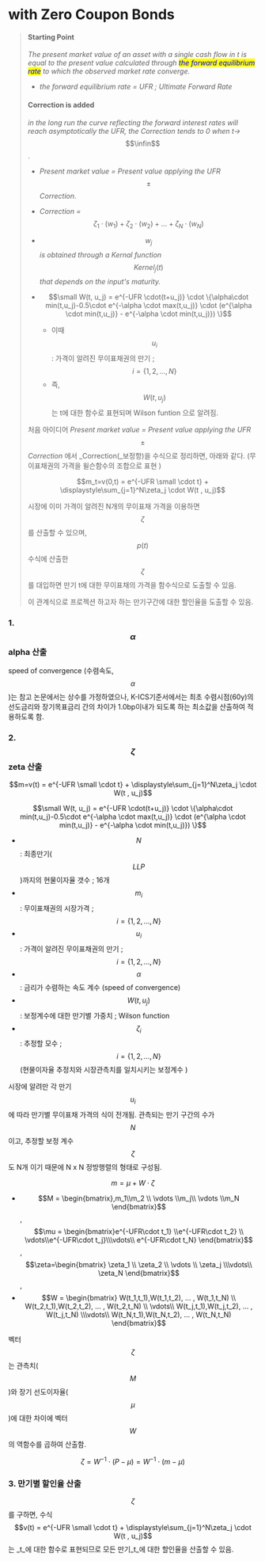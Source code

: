 # with Zero Coupon Bonds

> #### Starting Point&#x20;
>
> _The present market value of an asset with a single cash flow in t is equal to the present value calculated through <mark style="color:blue;">the forward equilibrium rate</mark> to which the observed market rate converge._
>
> * _the forward equilibrium rate = UFR ; Ultimate Forward Rate_
>
> #### Correction is added
>
> _in the long run the curve reflecting the forward interest rates will reach asymptotically the UFR, the Correction tends to 0 when t->_$$\infin$$.
>
> * _Present market value = Present value applying the UFR_ $$\pm$$_Correction_.
> * _Correction =_ $$\zeta_1\cdot(w_1) + \zeta_2\cdot(w_2)+ \dots +\zeta_N\cdot(w_N)$$
> * $$w_j$$_is obtained through a Kernal function_ $$Kernel_j(t)$$ _that depends on the input's maturity._
> *   $$\small W(t, u_j) = e^{-UFR \cdot(t+u_j)} \cdot \{\alpha\cdot min(t,u_j)-0.5\cdot e^{-\alpha \cdot max(t,u_j)} \cdot (e^{\alpha \cdot min(t,u_j)} - e^{-\alpha \cdot min(t,u_j)}) \}$$
>
>     * 이때 $$u_i$$ : 가격이 알려진 무이표채권의 만기 ; $$i = \{1,2,...,N\}$$&#x20;
>     * 즉, $$W(t, u_j)$$는 t에 대한 함수로 표현되며 Wilson funtion 으로 알려짐.&#x20;
>
>
>
> 처음 아이디어  _Present market value = Present value applying the UFR_ $$\pm$$_Correction_ 에서 _Correction(_보정항)을 수식으로 정리하면, 아래와 같다. (무이표채권의 가격을 윌슨함수의 조합으로 표현 )
>
> $$m_t=v(0,t) =  e^{-UFR \small \cdot t} + \displaystyle\sum_{j=1}^N\zeta_j \cdot W(t , u_j)$$
>
>
>
> 시장에 이미 가격이 알려진 N개의 무이표채 가격을 이용하면 $$\zeta$$를 산출할 수 있으며, $$p(t)$$수식에 산출한 $$\zeta$$를 대입하면 만기 t에 대한 무이표채의 가격을 함수식으로 도출할 수 있음.&#x20;
>
> 이 관계식으로 프로젝션 하고자 하는 만기구간에 대한 할인율을 도출할 수 있음. &#x20;

### 1. $$\alpha$$ alpha 산출&#x20;

speed of convergence (수렴속도, $$\alpha$$)는 참고 논문에서는 상수를 가정하였으나, K-ICS기준서에서는 최초 수렴시점(60y)의 선도금리와 장기목표금리 간의 차이가 1.0bp이내가 되도록 하는 최소값을 산출하여 적용하도록 함.&#x20;



### 2. $$\zeta$$ zeta 산출

$$m=v(t) =  e^{-UFR \small \cdot t} + \displaystyle\sum_{j=1}^N\zeta_j \cdot W(t , u_j)$$

$$\small W(t, u_j) = e^{-UFR \cdot(t+u_j)} \cdot \{\alpha\cdot min(t,u_j)-0.5\cdot e^{-\alpha \cdot max(t,u_j)} \cdot (e^{\alpha \cdot min(t,u_j)} - e^{-\alpha \cdot min(t,u_j)}) \}$$

* $$N$$: 최종만기($$LLP$$)까지의 현물이자율 갯수 ; 16개&#x20;
* $$m_i$$: 무이표채권의 시장가격 ; $$i = \{1,2,...,N\}$$&#x20;
* $$u_i$$ : 가격이 알려진 무이표채권의 만기 ; $$i = \{1,2,...,N\}$$&#x20;
* $$\alpha$$ : 금리가 수렴하는 속도 계수 (speed of convergence)&#x20;
* $$W(t,u_j)$$: 보정계수에 대한 만기별 가중치 ; Wilson function&#x20;
* $$\zeta_i$$: 추정할 모수 ; $$i = \{1,2,...,N\}$$ (현물이자율 추정치와 시장관측치를 일치시키는 보정계수 )

시장에 알려만 각 만기 $$u_i$$ 에 따라 만기별 무이표채 가격의 식이 전개됨. 관측되는 만기 구간의 수가 $$N$$이고, 추정할 보정 계수 $$\zeta$$도 N개 이기 때문에 N x N 정방행렬의 형태로 구성됨.&#x20;

$$m = \mu +W\cdot \zeta$$

* &#x20; $$M =  \begin{bmatrix},m_1\\m_2 \\ \vdots \\m_j\\ \vdots \\m_N \end{bmatrix}$$ ,  $$\mu = \begin{bmatrix}e^{-UFR\cdot t_1} \\e^{-UFR\cdot t_2} \\ \vdots\\e^{-UFR\cdot t_j}\\\vdots\\ e^{-UFR\cdot t_N} \end{bmatrix}$$   , $$\zeta=\begin{bmatrix} \zeta_1 \\ \zeta_2 \\ \vdots \\ \zeta_j \\\vdots\\ \zeta_N \end{bmatrix}$$,&#x20;
* $$W = \begin{bmatrix} W(t_1,t_1),W(t_1,t_2), ... , W(t_1,t_N) \\ W(t_2,t_1),W(t_2,t_2), ... , W(t_2,t_N) \\ \vdots\\ W(t_j,t_1),W(t_j,t_2), ... , W(t_j,t_N)  \\\vdots\\  W(t_N,t_1),W(t_N,t_2), ... , W(t_N,t_N) \end{bmatrix}$$&#x20;

벡터 $$\zeta$$는 관측치($$M$$)와 장기 선도이자율($$\mu$$)에 대한 차이에 벡터 $$W$$의 역함수를 곱하여 산출함.

$$\zeta = W^{-1}\cdot(P-\mu) =  W^{-1}\cdot(m-\mu)$$



### 3. 만기별 할인율 산출&#x20;

$$\zeta$$를 구하면, 수식  $$v(t) =  e^{-UFR \small \cdot t} + \displaystyle\sum_{j=1}^N\zeta_j \cdot W(t , u_j)$$는 _t_에 대한 함수로 표현되므로 모든 만기_t_에 대한 할인율을 산출할 수 있음.&#x20;

